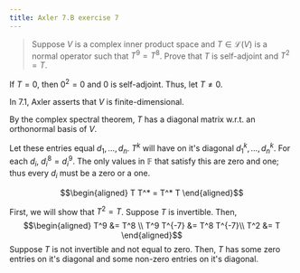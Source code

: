```yaml
---
title: Axler 7.B exercise 7
---
```


> Suppose $V$ is a complex inner product space and
> $T \in  \mathcal{L}(V)$ is a normal operator such that $T^9 = T^8$.
> Prove that $T$ is self-adjoint and $T^2 = T$.

If $T = 0$, then $0^2 = 0$ and $0$ is self-adjoint. Thus, let
$T \neq  0$.

In 7.1, Axler asserts that $V$ is finite-dimensional.

By the complex spectral theorem, $T$ has a diagonal matrix w.r.t. an
orthonormal basis of $V$.

Let these entries equal $d_1, \ldots, d_n$. $T^k$ will have on it\'s
diagonal $d_1^k, \ldots, d_n^k$. For each $d_i$, $d_i^8 = d_i^9$. The
only values in $\mathbb{F}$ that satisfy this are zero and one; thus
every $d_i$ must be a zero or a one.

$$\begin{aligned}
T T^* = T^* T
\end{aligned}$$

First, we will show that $T^2 = T$. Suppose $T$ is invertible. Then,
$$\begin{aligned}
T^9 &= T^8 \\
T^9 T^{-7}  &= T^8 T^{-7}\\
T^2 &= T
\end{aligned}$$ Suppose $T$ is not invertible and not equal to zero.
Then, $T$ has some zero entries on it\'s diagonal and some non-zero
entries on it\'s diagonal.
